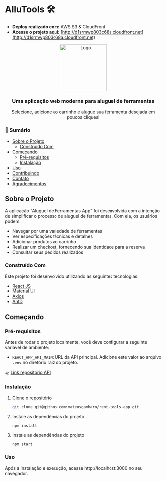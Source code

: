 # AlluTools 🛠
- **Deploy realizado com:** AWS S3 & CloudFront
- **Acesse o projeto aqui:** [http://d1srmwp803c68a.cloudfront.net](http://d1srmwp803c68a.cloudfront.net)

<div align="center">
  <img src="link-para-seu-logo-aqui.png" alt="Logo" width="150">
  <h3>Uma aplicação web moderna para aluguel de ferramentas</h3>
  <p>Selecione, adicione ao carrinho e alugue sua ferramenta desejada em poucos cliques!</p>
</div>

### 📑 Sumário
- [Sobre o Projeto](#sobre-o-projeto)
  - [Construído Com](#construído-com)
- [Começando](#começando)
  - [Pré-requisitos](#pré-requisitos)
  - [Instalação](#instalação)
- [Uso](#uso)
- [Contribuindo](#contribuindo)
- [Contato](#contato)
- [Agradecimentos](#agradecimentos)

## Sobre o Projeto

A aplicação "Aluguel de Ferramentas App" foi desenvolvida com a intenção de simplificar o processo de aluguel de ferramentas. Com ela, os usuários podem:
- Navegar por uma variedade de ferramentas
- Ver especificações técnicas e detalhes
- Adicionar produtos ao carrinho
- Realizar um checkout, fornecendo sua identidade para a reserva
- Consultar seus pedidos realizados

### Construído Com

Este projeto foi desenvolvido utilizando as seguintes tecnologias:
- [React JS](https://reactjs.org/)
- [Material UI](https://mui.com/)
- [Axios](https://axios-http.com/)
- [AntD](https://ant.design/)

## Começando

### Pré-requisitos

Antes de rodar o projeto localmente, você deve configurar a seguinte variável de ambiente:

- `REACT_APP_API_MAIN`: URL da API principal. Adicione este valor ao arquivo `.env` no diretório raiz do projeto.
  
🛸 [Link repositório API](https://github.com/mateusgambaro/rent-tools-api)

### Instalação

1. Clone o repositório
   ```sh
   git clone git@github.com:mateusgambaro/rent-tools-app.git
   
2. Instale as dependências do projeto
   ```sh
   npm install

3. Instale as dependências do projeto
   ```sh
   npm start

### Uso
   Após a instalação e execução, acesse http://localhost:3000 no seu navegador.

